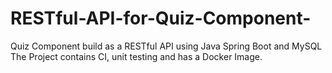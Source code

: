 # RESTful-API-for-Quiz-Component-
Quiz Component build as a RESTful API using Java Spring Boot and MySQL
The Project contains CI, unit testing and has a Docker Image.
